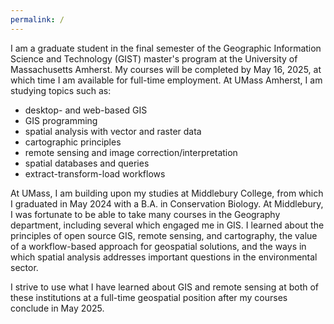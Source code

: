 ```yaml
---
permalink: /
---
```


I am a graduate student in the final semester of the Geographic Information Science and Technology (GIST) master's program at the University of Massachusetts Amherst. My courses will be completed by May 16, 2025, at which time I am available for full-time employment. At UMass Amherst, I am studying topics such as:
* desktop- and web-based GIS
* GIS programming
* spatial analysis with vector and raster data
* cartographic principles
* remote sensing and image correction/interpretation
* spatial databases and queries 
* extract-transform-load workflows

At UMass, I am building upon my studies at Middlebury College, from which I graduated in May 2024 with a B.A. in Conservation Biology. At Middlebury, I was fortunate to be able to take many courses in the Geography department, including several which engaged me in GIS. I learned about the principles of open source GIS, remote sensing, and cartography, the value of a workflow-based approach for geospatial solutions, and the ways in which spatial analysis addresses important questions in the environmental sector.

I strive to use what I have learned about GIS and remote sensing at both of these institutions at a full-time geospatial position after my courses conclude in May 2025.

